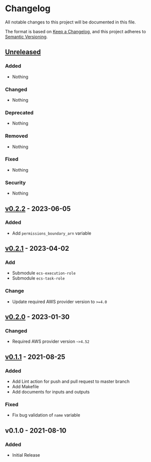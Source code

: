 # Changelog

All notable changes to this project will be documented in this file.

The format is based on [Keep a Changelog](https://keepachangelog.com/en/1.0.0/),
and this project adheres to [Semantic Versioning](https://semver.org/spec/v2.0.0.html).

## [Unreleased](https://github.com/rabiloo/terraform-aws-ecs/compare/v0.2.2...master)

### Added

- Nothing

### Changed

- Nothing

### Deprecated

- Nothing

### Removed

- Nothing

### Fixed

- Nothing

### Security

- Nothing

<!-- New Release notes will be placed here automatically -->
## [v0.2.2](https://github.com/rabiloo/terraform-aws-ecs/compare/v0.2.1...v0.2.2) - 2023-06-05

### Added

- Add `permissions_boundary_arn` variable

## [v0.2.1](https://github.com/rabiloo/terraform-aws-ecs/compare/v0.2.0...v0.2.1) - 2023-04-02

### Add

- Submodule `ecs-execution-role`
- Submodule `ecs-task-role`

### Change

- Update required AWS provider version to `>=4.0`

## [v0.2.0](https://github.com/rabiloo/terraform-aws-ecs/compare/v0.1.1...v0.2.0) - 2023-01-30

### Changed

- Required AWS provider version `~>4.52`

## [v0.1.1](https://github.com/rabiloo/terraform-aws-ecs/compare/v0.1.0...v0.1.1) - 2021-08-25

### Added

- Add Lint action for push and pull request to master branch
- Add Makefile
- Add documents for inputs and outputs

### Fixed

- Fix bug validation of `name` variable

## v0.1.0 - 2021-08-10

### Added

- Initial Release
